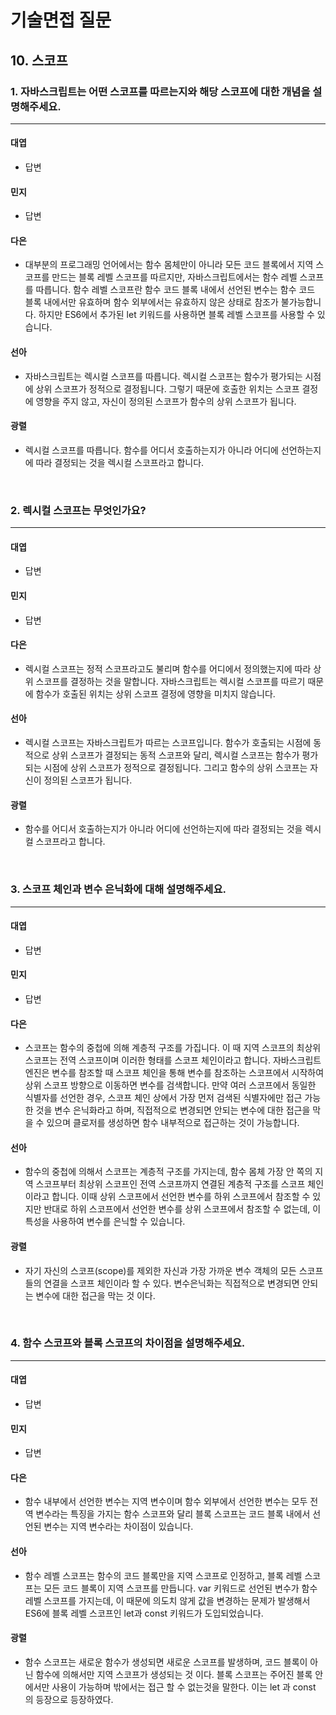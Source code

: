 # 기술면접 질문

## 10. 스코프

### 1. 자바스크립트는 어떤 스코프를 따르는지와 해당 스코프에 대한 개념을 설명해주세요.

<hr>

#### 대엽

- 답변

#### 민지

- 답변

#### 다은

- 대부분의 프로그래밍 언어에서는 함수 몸체만이 아니라 모든 코드 블록에서 지역 스코프를 만드는 블록 레벨 스코프를 따르지만, 자바스크립트에서는 함수 레벨 스코프를 따릅니다. 함수 레벨 스코프란 함수 코드 블록 내에서 선언된 변수는 함수 코드 블록 내에서만 유효하며 함수 외부에서는 유효하지 않은 상태로 참조가 불가능합니다. 하지만 ES6에서 추가된 let 키워드를 사용하면 블록 레벨 스코프를 사용할 수 있습니다.

#### 선아

- 자바스크립트는 렉시컬 스코프를 따릅니다. 렉시컬 스코프는 함수가 평가되는 시점에 상위 스코프가 정적으로 결정됩니다. 그렇기 때문에 호출한 위치는 스코프 결정에 영향을 주지 않고, 자신이 정의된 스코프가 함수의 상위 스코프가 됩니다.

#### 광렬

- 렉시컬 스코프를 따릅니다. 함수를 어디서 호출하는지가 아니라 어디에 선언하는지에 따라 결정되는 것을 렉시컬 스코프라고 합니다.

<br>

### 2. 렉시컬 스코프는 무엇인가요?

<hr>

#### 대엽

- 답변

#### 민지

- 답변

#### 다은

- 렉시컬 스코프는 정적 스코프라고도 불리며 함수를 어디에서 정의했는지에 따라 상위 스코프를 결정하는 것을 말합니다. 자바스크립트는 렉시컬 스코프를 따르기 때문에 함수가 호출된 위치는 상위 스코프 결정에 영향을 미치지 않습니다.

#### 선아

- 렉시컬 스코프는 자바스크립트가 따르는 스코프입니다. 함수가 호출되는 시점에 동적으로 상위 스코프가 결정되는 동적 스코프와 달리, 렉시컬 스코프는 함수가 평가되는 시점에 상위 스코프가 정적으로 결정됩니다. 그리고 함수의 상위 스코프는 자신이 정의된 스코프가 됩니다.

#### 광렬

- 함수를 어디서 호출하는지가 아니라 어디에 선언하는지에 따라 결정되는 것을 렉시컬 스코프라고 합니다.

<br>

### 3. 스코프 체인과 변수 은닉화에 대해 설명해주세요.

<hr>

#### 대엽

- 답변

#### 민지

- 답변

#### 다은

- 스코프는 함수의 중첩에 의해 계층적 구조를 가집니다. 이 때 지역 스코프의 최상위 스코프는 전역 스코프이며 이러한 형태를 스코프 체인이라고 합니다. 자바스크립트 엔진은 변수를 참조할 때 스코프 체인을 통해 변수를 참조하는 스코프에서 시작하여 상위 스코프 방향으로 이동하면 변수를 검색합니다. 만약 여러 스코프에서 동일한 식별자를 선언한 경우, 스코프 체인 상에서 가장 먼저 검색된 식별자에만 접근 가능한 것을 변수 은닉화라고 하며, 직접적으로 변경되면 안되는 변수에 대한 접근을 막을 수 있으며 클로저를 생성하면 함수 내부적으로 접근하는 것이 가능합니다.

#### 선아

- 함수의 중첩에 의해서 스코프는 계층적 구조를 가지는데, 함수 몸체 가장 안 쪽의 지역 스코프부터 최상위 스코프인 전역 스코프까지 연결된 계층적 구조를 스코프 체인이라고 합니다. 이때 상위 스코프에서 선언한 변수를 하위 스코프에서 참조할 수 있지만 반대로 하위 스코프에서 선언한 변수를 상위 스코프에서 참조할 수 없는데, 이 특성을 사용하여 변수를 은닉할 수 있습니다.

#### 광렬

- 자기 자신의 스코프(scope)를 제외한 자신과 가장 가까운 변수 객체의 모든 스코프들의 연결을 스코프 체인이라 할 수 있다. 변수은닉화는 직접적으로 변경되면 안되는 변수에 대한 접근을 막는 것 이다.

<br>

### 4. 함수 스코프와 블록 스코프의 차이점을 설명해주세요.

<hr>

#### 대엽

- 답변

#### 민지

- 답변

#### 다은

- 함수 내부에서 선언한 변수는 지역 변수이며 함수 외부에서 선언한 변수는 모두 전역 변수라는 특징을 가지는 함수 스코프와 달리 블록 스코프는 코드 블록 내에서 선언된 변수는 지역 변수라는 차이점이 있습니다.

#### 선아

- 함수 레벨 스코프는 함수의 코드 블록만을 지역 스코프로 인정하고, 블록 레벨 스코프는 모든 코드 블록이 지역 스코프를 만듭니다. var 키워드로 선언된 변수가 함수 레벨 스코프를 가지는데, 이 때문에 의도치 않게 값을 변경하는 문제가 발생해서 ES6에 블록 레벨 스코프인 let과 const 키워드가 도입되었습니다.

#### 광렬

- 함수 스코프는 새로운 함수가 생성되면 새로운 스코프를 발생하며, 코드 블록이 아닌 함수에 의해서만 지역 스코프가 생성되는 것 이다. 블록 스코프는 주어진 블록 안에서만 사용이 가능하며 밖에서는 접근 할 수 없는것을 말한다. 이는 let 과 const 의 등장으로 등장하였다.
